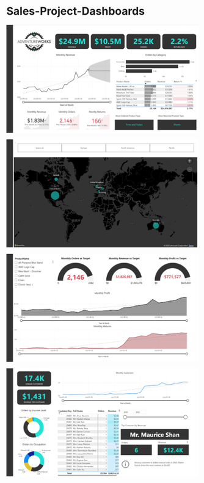 # Sales-Project-Dashboards

![image-20230803131923560](./illustration_1.png)

![image-20230803132101029](./illustration_2.png)

![image-20230803132205443](./illustration_3.png)

![image-20230803132252148](./illustration_4.png)
